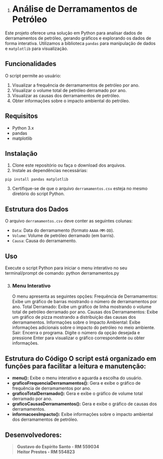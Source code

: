 1.  # Análise de Derramamentos de Petróleo

Este projeto oferece uma solução em Python para analisar dados de derramamentos de petróleo, gerando gráficos e explorando os dados de forma interativa. Utilizamos a biblioteca `pandas` para manipulação de dados e `matplotlib` para visualização.
    
## Funcionalidades

O script permite ao usuário:

1.  Visualizar a frequência de derramamentos de petróleo por ano.
2.  Visualizar o volume total de petróleo derramado por ano.
3.  Visualizar as causas dos derramamentos de petróleo.
4.  Obter informações sobre o impacto ambiental do petróleo.

## Requisitos

-   Python 3.x
-   pandas
-   matplotlib

## Instalação

1.  Clone este repositório ou faça o download dos arquivos.
2.  Instale as dependências necessárias:

`pip install pandas matplotlib` 

3.  Certifique-se de que o arquivo `derramamentos.csv` esteja no mesmo diretório do script Python.

## Estrutura dos Dados

O arquivo `derramamentos.csv` deve conter as seguintes colunas:

-   `Data`: Data do derramamento (formato `AAAA-MM-DD`).
-   `Volume`: Volume de petróleo derramado (em barris).
-   `Causa`: Causa do derramamento.

## Uso

Execute o script Python para iniciar o menu interativo no seu terminal/prompt de comando: python derramamentos.py
    
3.  ###    Menu Interativo 
	O menu apresenta as seguintes opções: Frequência de Derramamentos: Exibe um gráfico de barras mostrando o número de derramamentos por ano. Total Derramado: Exibe um gráfico de linha mostrando o volume total de petróleo derramado por ano. Causas dos Derramamentos: Exibe um gráfico de pizza mostrando a distribuição das causas dos derramamentos. Informações sobre o Impacto Ambiental: Exibe informações adicionais sobre o impacto do petróleo no meio ambiente. Sair: Encerra o programa. Digite o número da opção desejada e pressione Enter para visualizar o gráfico correspondente ou obter informações.
   
   ## Estrutura do Código O script está organizado em funções para facilitar a leitura e manutenção: 
   * **menu():** Exibe o menu interativo e aguarda a escolha do usuário. 
   * **graficoFrequenciaDerramamentos():** Gera e exibe o gráfico de frequência de derramamentos por ano. 
   * **graficoTotalDerramado():** Gera e exibe o gráfico de volume total derramado por ano.
   *  **graficoCausasDerramamentos():** Gera e exibe o gráfico de causas dos derramamentos. 
   * **informacoesImpacto():** Exibe informações sobre o impacto ambiental dos derramamentos de petróleo.


## Desenvolvedores:

> **Gustavo do Espírito Santo - RM 559034** <br>
> **Heitor Prestes - RM 554823**
